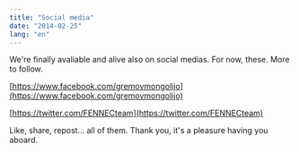 ```yaml
---
title: "Social media"
date: "2014-02-25"
lang: "en"
---
```


We're finally avaliable and alive also on social medias. For now, these. More to follow.

[https://www.facebook.com/gremovmongolijo](https://www.facebook.com/gremovmongolijo)

[https://twitter.com/FENNECteam](https://twitter.com/FENNECteam)

Like, share, repost... all of them. Thank you, it's a pleasure having you aboard.
